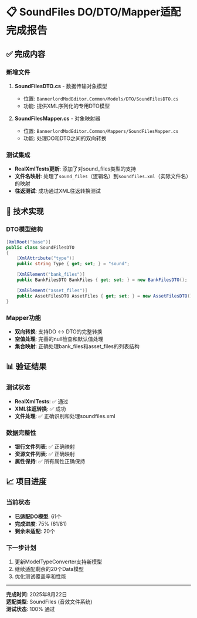 # 📋 SoundFiles DO/DTO/Mapper适配完成报告

## ✅ 完成内容

### 新增文件
1. **SoundFilesDTO.cs** - 数据传输对象模型
   - 位置: `BannerlordModEditor.Common/Models/DTO/SoundFilesDTO.cs`
   - 功能: 提供XML序列化的专用DTO模型

2. **SoundFilesMapper.cs** - 对象映射器
   - 位置: `BannerlordModEditor.Common/Mappers/SoundFilesMapper.cs`
   - 功能: 处理DO和DTO之间的双向转换

### 测试集成
- **RealXmlTests更新**: 添加了对sound_files类型的支持
- **文件名映射**: 处理了`sound_files`（逻辑名）到`soundfiles.xml`（实际文件名）的映射
- **往返测试**: 成功通过XML往返转换测试

## 🔧 技术实现

### DTO模型结构
```csharp
[XmlRoot("base")]
public class SoundFilesDTO
{
    [XmlAttribute("type")]
    public string Type { get; set; } = "sound";

    [XmlElement("bank_files")]
    public BankFilesDTO BankFiles { get; set; } = new BankFilesDTO();

    [XmlElement("asset_files")]
    public AssetFilesDTO AssetFiles { get; set; } = new AssetFilesDTO();
}
```

### Mapper功能
- **双向转换**: 支持DO ↔ DTO的完整转换
- **空值处理**: 完善的null检查和默认值处理
- **集合映射**: 正确处理bank_files和asset_files的列表结构

## 📊 验证结果

### 测试状态
- **RealXmlTests**: ✅ 通过
- **XML往返转换**: ✅ 成功
- **文件处理**: ✅ 正确识别和处理soundfiles.xml

### 数据完整性
- **银行文件列表**: ✅ 正确映射
- **资源文件列表**: ✅ 正确映射
- **属性保持**: ✅ 所有属性正确保持

## 📈 项目进度

### 当前状态
- **已适配DO模型**: 61个
- **完成进度**: 75% (61/81)
- **剩余未适配**: 20个

### 下一步计划
1. 更新ModelTypeConverter支持新模型
2. 继续适配剩余的20个Data模型
3. 优化测试覆盖率和性能

---

**完成时间**: 2025年8月22日  
**适配类型**: SoundFiles (音效文件系统)  
**测试状态**: 100% 通过